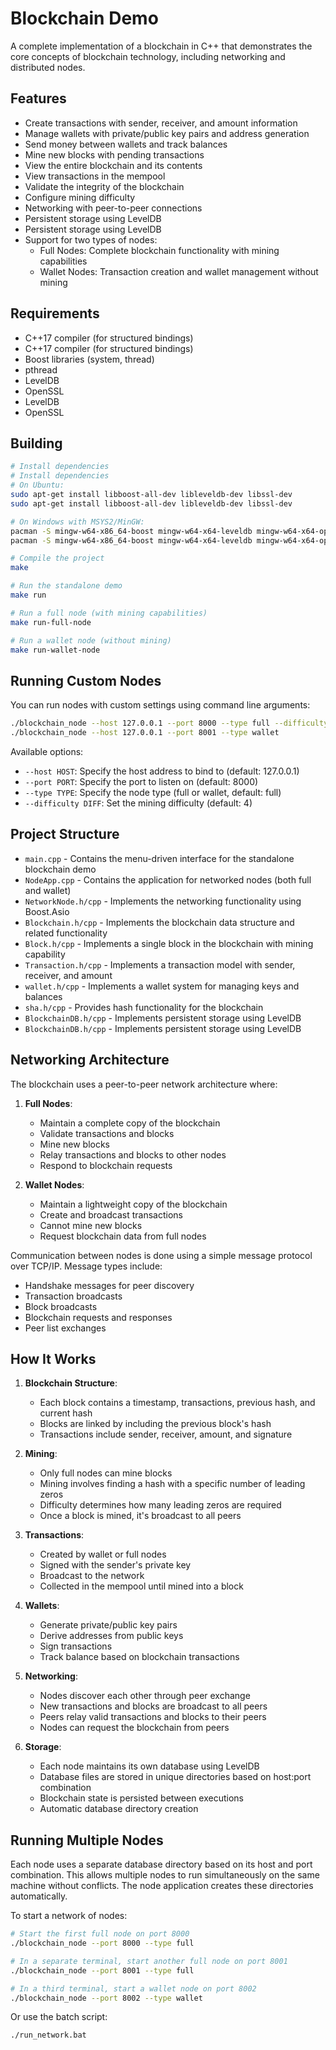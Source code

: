 # Blockchain Demo

A complete implementation of a blockchain in C++ that demonstrates the core concepts of blockchain technology, including networking and distributed nodes.

## Features

- Create transactions with sender, receiver, and amount information
- Manage wallets with private/public key pairs and address generation
- Send money between wallets and track balances
- Mine new blocks with pending transactions
- View the entire blockchain and its contents
- View transactions in the mempool
- Validate the integrity of the blockchain
- Configure mining difficulty
- Networking with peer-to-peer connections
- Persistent storage using LevelDB
- Persistent storage using LevelDB
- Support for two types of nodes:
  - Full Nodes: Complete blockchain functionality with mining capabilities
  - Wallet Nodes: Transaction creation and wallet management without mining

## Requirements

- C++17 compiler (for structured bindings)
- C++17 compiler (for structured bindings)
- Boost libraries (system, thread)
- pthread
- LevelDB
- OpenSSL
- LevelDB
- OpenSSL

## Building

```bash
# Install dependencies
# Install dependencies
# On Ubuntu:
sudo apt-get install libboost-all-dev libleveldb-dev libssl-dev
sudo apt-get install libboost-all-dev libleveldb-dev libssl-dev

# On Windows with MSYS2/MinGW:
pacman -S mingw-w64-x86_64-boost mingw-w64-x64-leveldb mingw-w64-x64-openssl
pacman -S mingw-w64-x86_64-boost mingw-w64-x64-leveldb mingw-w64-x64-openssl

# Compile the project
make

# Run the standalone demo
make run

# Run a full node (with mining capabilities)
make run-full-node

# Run a wallet node (without mining)
make run-wallet-node
```

## Running Custom Nodes

You can run nodes with custom settings using command line arguments:

```bash
./blockchain_node --host 127.0.0.1 --port 8000 --type full --difficulty 4
./blockchain_node --host 127.0.0.1 --port 8001 --type wallet
```

Available options:
- `--host HOST`: Specify the host address to bind to (default: 127.0.0.1)
- `--port PORT`: Specify the port to listen on (default: 8000)
- `--type TYPE`: Specify the node type (full or wallet, default: full)
- `--difficulty DIFF`: Set the mining difficulty (default: 4)

## Project Structure

- `main.cpp` - Contains the menu-driven interface for the standalone blockchain demo
- `NodeApp.cpp` - Contains the application for networked nodes (both full and wallet)
- `NetworkNode.h/cpp` - Implements the networking functionality using Boost.Asio
- `Blockchain.h/cpp` - Implements the blockchain data structure and related functionality
- `Block.h/cpp` - Implements a single block in the blockchain with mining capability
- `Transaction.h/cpp` - Implements a transaction model with sender, receiver, and amount
- `wallet.h/cpp` - Implements a wallet system for managing keys and balances
- `sha.h/cpp` - Provides hash functionality for the blockchain
- `BlockchainDB.h/cpp` - Implements persistent storage using LevelDB
- `BlockchainDB.h/cpp` - Implements persistent storage using LevelDB

## Networking Architecture

The blockchain uses a peer-to-peer network architecture where:

1. **Full Nodes**:
   - Maintain a complete copy of the blockchain
   - Validate transactions and blocks
   - Mine new blocks
   - Relay transactions and blocks to other nodes
   - Respond to blockchain requests

2. **Wallet Nodes**:
   - Maintain a lightweight copy of the blockchain
   - Create and broadcast transactions
   - Cannot mine new blocks
   - Request blockchain data from full nodes

Communication between nodes is done using a simple message protocol over TCP/IP. Message types include:
- Handshake messages for peer discovery
- Transaction broadcasts
- Block broadcasts
- Blockchain requests and responses
- Peer list exchanges

## How It Works

1. **Blockchain Structure**:
   - Each block contains a timestamp, transactions, previous hash, and current hash
   - Blocks are linked by including the previous block's hash
   - Transactions include sender, receiver, amount, and signature

2. **Mining**:
   - Only full nodes can mine blocks
   - Mining involves finding a hash with a specific number of leading zeros
   - Difficulty determines how many leading zeros are required
   - Once a block is mined, it's broadcast to all peers

3. **Transactions**:
   - Created by wallet or full nodes
   - Signed with the sender's private key
   - Broadcast to the network
   - Collected in the mempool until mined into a block

4. **Wallets**:
   - Generate private/public key pairs
   - Derive addresses from public keys
   - Sign transactions
   - Track balance based on blockchain transactions

5. **Networking**:
   - Nodes discover each other through peer exchange
   - New transactions and blocks are broadcast to all peers
   - Peers relay valid transactions and blocks to their peers
   - Nodes can request the blockchain from peers 

6. **Storage**:
   - Each node maintains its own database using LevelDB
   - Database files are stored in unique directories based on host:port combination
   - Blockchain state is persisted between executions
   - Automatic database directory creation

## Running Multiple Nodes

Each node uses a separate database directory based on its host and port combination. This allows multiple nodes to run simultaneously on the same machine without conflicts. The node application creates these directories automatically.

To start a network of nodes:
```bash
# Start the first full node on port 8000
./blockchain_node --port 8000 --type full

# In a separate terminal, start another full node on port 8001
./blockchain_node --port 8001 --type full

# In a third terminal, start a wallet node on port 8002
./blockchain_node --port 8002 --type wallet
```

Or use the batch script:
```bash
./run_network.bat
``` 